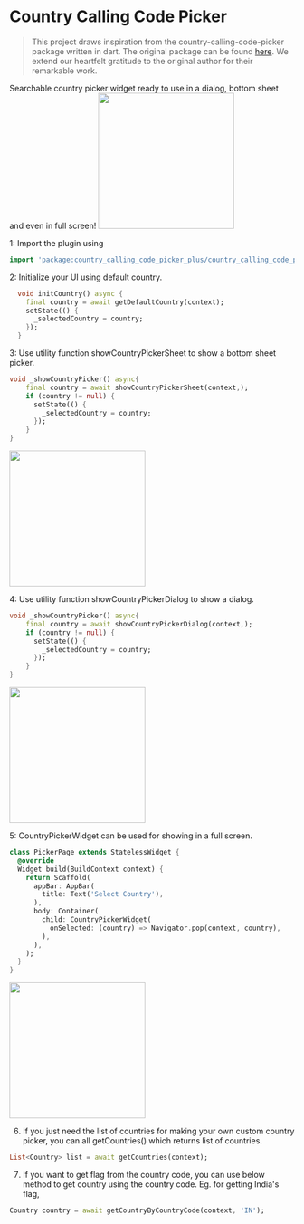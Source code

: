 # Country Calling Code Picker

> This project draws inspiration from the country-calling-code-picker package written in dart. The original package can be found [here](https://github.com/dev-naiksan/country-calling-code-picker). We extend our heartfelt gratitude to the original author for their remarkable work.

Searchable country picker widget ready to use in a dialog, bottom sheet and even in full screen!
<img src="https://user-images.githubusercontent.com/65971744/83264373-9782d680-a1dd-11ea-88f2-cebe687da65a.png" width="240"/>

1: Import the plugin using
```dart
import 'package:country_calling_code_picker_plus/country_calling_code_picker_plus.dart';
```

2: Initialize your UI using default country.
```dart
  void initCountry() async {
    final country = await getDefaultCountry(context);
    setState(() {
      _selectedCountry = country;
    });
  }
```
3: Use utility function showCountryPickerSheet to show a bottom sheet picker.
```dart
void _showCountryPicker() async{
    final country = await showCountryPickerSheet(context,);
    if (country != null) {
      setState(() {
        _selectedCountry = country;
      });
    }
}
```   
<img src="https://user-images.githubusercontent.com/65971744/83264384-9c478a80-a1dd-11ea-8385-bca897f1d3d5.png" width="240"/>


4: Use utility function showCountryPickerDialog to show a dialog.
```dart
void _showCountryPicker() async{
    final country = await showCountryPickerDialog(context,);
    if (country != null) {
      setState(() {
        _selectedCountry = country;
      });
    }
}
```  
<img src="https://user-images.githubusercontent.com/65971744/83264376-994c9a00-a1dd-11ea-86a1-4fec8554f6f9.png" width="240"/>


5: CountryPickerWidget can be used for showing in a full screen.
```dart
class PickerPage extends StatelessWidget {
  @override
  Widget build(BuildContext context) {
    return Scaffold(
      appBar: AppBar(
        title: Text('Select Country'),
      ),
      body: Container(
        child: CountryPickerWidget(
          onSelected: (country) => Navigator.pop(context, country),
        ),
      ),
    );
  }
}
```  
<img src="https://user-images.githubusercontent.com/65971744/83264392-9e114e00-a1dd-11ea-99a0-1387fd9d2c0f.png" width="240"/>


6. If you just need the list of countries for making your own custom country picker, you can all getCountries() which returns list of countries.

```dart
List<Country> list = await getCountries(context);
```
7. If you want to get flag from the country code, you can use below method to get country using the country code.
   Eg. for getting India's flag,
```dart
Country country = await getCountryByCountryCode(context, 'IN');
```